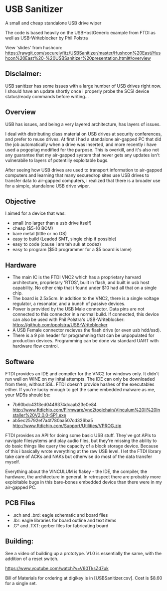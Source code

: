 USB Sanitizer
================

A small and cheap standalone USB drive wiper

The code is based heavily on the USBHostGeneric example from FTDI as well as USB-Writeblocker by Phil Polstra

View 'slides' from hushcon:
https://rawgit.com/securelyfitz/USBSanitizer/master/Hushcon%20East/Hushcon%20East%20-%20USBSanitizer%20presentation.html#/overview

Disclaimer:
-----------
USB sanitizer has some issues with a large humber of USB drives right now. I should have an update shortly once i properly probe the SCSI device status/ready commands before writing...

Overview
---------
USB has issues, and being a very layered architecture, has layers of issues.

I deal with distributing class material on USB drives at security conferences, and prefer to reuse drives. At first i had a standalone air-gapped PC that did the job automatically when a drive was inserted, and more recently i have used a pogoplug modified for the purpose. This is overkill, and it's also not any guarantee that my air-gapped system that never gets any updates isn't vulnerabile to layers of potentilly exploitable bugs.

After seeing how USB drives are used to transport information to air-gapped computers and learning that many securedrop sites use USB drives to transfer data to air-gapped computers, i realized that there is a broader use for a simple, standalone USB drive wiper.

Objective
---------
I aimed for a device that was:
- small (no larger than a usb drive itself)
- cheap ($5-10 BOM)
- bare metal (little or no OS)
- easy to build (Leaded SMT, single chip if possible)
- easy to code (cause i am teh suk at codez)
- easy to program ($50 programmer for a $5 board is lame)
 
Hardware
--------
- The main IC is the FTDI VNC2 which has a proprietary harvard architecture, proprietary 'RTOS', built in flash, and built in usb host capability. No other chip that i found under $10 had all that on a single chip.
- The board is 2.5x5cm. In addition to the VNC2, there is a single voltage regulator, a resonator, and a bunch of passive devices.
- Power is provided by the USB Male connector. Data pins are not connected to this connector in a normal build. If connected, this device can also be used with Phil Polstra's USB-Writeblocker: https://github.com/ppolstra/USB-Writeblocker
- A USB Female connector recieves the flash drive (or even usb hdd/ssd).
- There is a 9 pin header for programming that can be unpopulated for production devices. Programming can be done via standard UART with hardware flow control.

Software
--------
FTDI provides an IDE and compiler for the VNC2 for windows only. It didn't run well on WINE on my inital attempts. The IDE can only be downloaded from them, without SSL. FTDI doesn't provide hashes of the executables either. If you're lucky enough to get the same embedded malware as me, your MD5s should be:
- 7b60bdc4313ed0449374dcaab23e0e84 http://www.ftdichip.com/Firmware/vnc2toolchain/Vinculum%20II%20Installer%20V2.0.0-SP1.exe
- ab5ec25792ef7a4f780aa507cd326ba5 http://www.ftdichip.com/Support/Utilities/VPROG.zip

FTDI provides an API for doing some basic USB stuff. They've got APIs to navigate filesystems and play audio files, but they're missing the ability to do basic things like query the capacity of a block storage device. Because of this i basically wrote everything at the raw USB level. I let the FTDI library take care of ACKs and NAKs but otherwise do most of the data transfer myself.

Everything about the VINCULUM is flakey - the IDE, the compiler, the hardware, the architecture in general. In retrospect there are probably more exploitable bugs in this bare-bones embedded device than there were in my air-gapped PC.

PCB Files
---------
* .sch and .brd: eagle schematic and board files 
* .lbr: eagle libraries for board outline and text items 
* .G* and .TXT: gerber files for fabricating board

Building:
------------------
See a video of building up a prototype. V1.0 is essentially the same, with the addition of a reset switch.

https://www.youtube.com/watch?v=V60TksZd7uk

Bill of Materials for ordering at digikey is in [USBSanitizer.csv]. Cost is $8.60 for a single set. 


